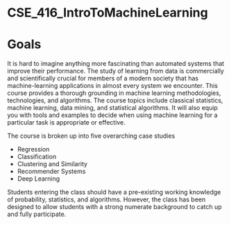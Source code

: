 # CSE_416_IntroToMachineLearning
# Goals
It is hard to imagine anything more fascinating than automated systems that improve their performance. The study of learning from data is commercially and scientifically crucial for members of a modern society that has machine-learning applications in almost every system we encounter. This course provides a thorough grounding in machine learning methodologies, technologies, and algorithms. The course topics include classical statistics, machine learning, data mining, and statistical algorithms. It will also equip you with tools and examples to decide when using machine learning for a particular task is appropriate or effective.

The course is broken up into five overarching case studies

 - Regression
 - Classification
 - Clustering and Similarity
 - Recommender Systems
 - Deep Learning

Students entering the class should have a pre-existing working knowledge of probability, statistics, and algorithms. However, the class has been designed to allow students with a strong numerate background to catch up and fully participate.
